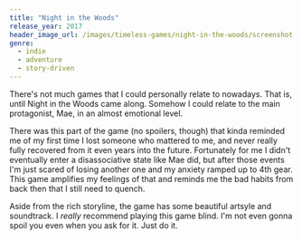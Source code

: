 ```yaml
---
title: "Night in the Woods"
release_year: 2017
header_image_url: /images/timeless-games/night-in-the-woods/screenshot.jpg
genre:
  - indie
  - adventure
  - story-driven
---
```


There's not much games that I could personally relate to nowadays. That is, until Night in the Woods came along. Somehow I could relate to the main protagonist, Mae, in an almost emotional level.

There was this part of the game (no spoilers, though) that kinda reminded me of my first time I lost someone who mattered to me, and never really fully recovered from it even years into the future. Fortunately for me I didn't eventually enter a disassociative state like Mae did, but after those events I'm just scared of losing another one and my anxiety ramped up to 4th gear. This game amplifies my feelings of that and reminds me the bad habits from back then that I still need to quench.

Aside from the rich storyline, the game has some beautiful artsyle and soundtrack. I *really* recommend playing this game blind. I'm not even gonna spoil you even when you ask for it. Just do it.
